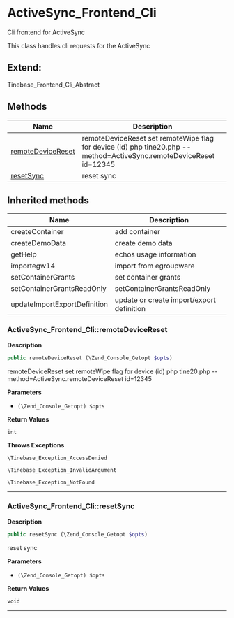 # ActiveSync_Frontend_Cli  

Cli frontend for ActiveSync

This class handles cli requests for the ActiveSync  



## Extend:

Tinebase_Frontend_Cli_Abstract

## Methods

| Name | Description |
|------|-------------|
|[remoteDeviceReset](#activesync_frontend_cliremotedevicereset)|remoteDeviceReset set remoteWipe flag for device (id) php tine20.php --method=ActiveSync.remoteDeviceReset id=12345|
|[resetSync](#activesync_frontend_cliresetsync)|reset sync|

## Inherited methods

| Name | Description |
|------|-------------|
|createContainer|add container|
|createDemoData|create demo data|
|getHelp|echos usage information|
|importegw14|import from egroupware|
|setContainerGrants|set container grants|
|setContainerGrantsReadOnly|setContainerGrantsReadOnly|
|updateImportExportDefinition|update or create import/export definition|



### ActiveSync_Frontend_Cli::remoteDeviceReset  

**Description**

```php
public remoteDeviceReset (\Zend_Console_Getopt $opts)
```

remoteDeviceReset set remoteWipe flag for device (id) php tine20.php --method=ActiveSync.remoteDeviceReset id=12345 

 

**Parameters**

* `(\Zend_Console_Getopt) $opts`

**Return Values**

`int`




**Throws Exceptions**


`\Tinebase_Exception_AccessDenied`


`\Tinebase_Exception_InvalidArgument`


`\Tinebase_Exception_NotFound`


<hr />


### ActiveSync_Frontend_Cli::resetSync  

**Description**

```php
public resetSync (\Zend_Console_Getopt $opts)
```

reset sync 

 

**Parameters**

* `(\Zend_Console_Getopt) $opts`

**Return Values**

`void`


<hr />

